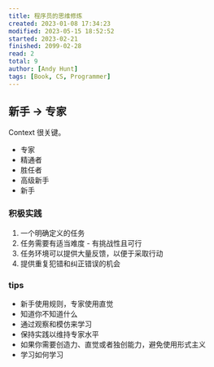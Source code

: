 ```yaml
---
title: 程序员的思维修炼
created: 2023-01-08 17:34:23
modified: 2023-05-15 18:52:52
started: 2023-02-21
finished: 2099-02-28
read: 2
total: 9
author: [Andy Hunt]
tags: [Book, CS, Programmer]
---
```


## 新手 -> 专家

Context 很关键。

- 专家
- 精通者
- 胜任者
- 高级新手
- 新手

### 积极实践

1. 一个明确定义的任务
2. 任务需要有适当难度 - 有挑战性且可行
3. 任务环境可以提供大量反馈，以便于采取行动
4. 提供重复犯错和纠正错误的机会

### tips

- 新手使用规则，专家使用直觉
- 知道你不知道什么
- 通过观察和模仿来学习
- 保持实践以维持专家水平
- 如果你需要创造力、直觉或者独创能力，避免使用形式主义
- 学习如何学习
